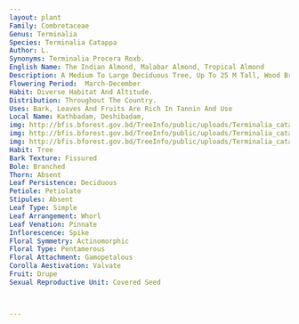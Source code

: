 ```yaml
---
layout: plant
Family: Combretaceae
Genus: Terminalia
Species: Terminalia Catappa
Author: L.
Synonyms: Terminalia Procera Roxb.
English Name: The Indian Almond, Malabar Almond, Tropical Almond
Description: A Medium To Large Deciduous Tree, Up To 25 M Tall, Wood Brown Or Reddish, Branches Whorled And Spreading Horizontally, Young Shoots Rufous Pubescent And Later Glabrescent. Leaves 8-25 Ã— 4-14 Cm, Obovate, Sometimes Elliptic-obovate, Chartaceous Or Papyraceous, Spirally Arranged And Crowded At The Ends Of The Branches, Apex Rounded Or Shortly Acuminate, Base Narrow, Cordate, Usually With 2 Glands, Margin Entire, Veins 6-9 Pairs, Widely Spaced, Upper Surface Usually Shiny And Glabrous, Glands Nodular, Obscure On The Lower Surface NearThe Base, Petioles Stout, Thick, Short, 5-12 Mm Long, Usually Sericeous Pubescent. Inflorescence Of Axillary Spikes, Male Flowers On The Upper Part And A Few Bisexual Flowers Towards The Base, Spike 8-15 Cm Long, Rachis Usually Appressed, Pubescent, Sometimes Glabrous, Bracts Minute, Early Caducous. Flowers White Or Whitish, Sessile. Calyx 1-2 Ã— 3-5 Mm, Lobes Ovate-triangular, 1.0-1.5 Mm Long. Stamens 2.5 Mm Long. Ovary Usually With Receptacles 2-5 Mm Long, Style 2 Mm Long, Glabrous, Disc Densely Hairy. Fruit A Drupe, Very Variable In Size, 3-7 Ã— 2-5 Cm, Ovoid To Broadly Ellipsoid, Greenish-yellow Or Reddish, More Or Less Laterally Compressed, Glabrous, Shining, Blackish When Dry.
Flowering Period:  March-December
Habit: Diverse Habitat And Altitude.
Distribution: Throughout The Country.
Uses: Bark, Leaves And Fruits Are Rich In Tannin And Use
Local Name: Kathbadam, Deshibadam, 
img: http://bfis.bforest.gov.bd/TreeInfo/public/uploads/Terminalia_catappa.jpg
img: http://bfis.bforest.gov.bd/TreeInfo/public/uploads/Terminalia_catappa1.jpg
img: http://bfis.bforest.gov.bd/TreeInfo/public/uploads/Terminalia_catappa2.jpg
Habit: Tree
Bark Texture: Fissured
Bole: Branched
Thorn: Absent
Leaf Persistence: Deciduous
Petiole: Petiolate
Stipules: Absent
Leaf Type: Simple
Leaf Arrangement: Whorl
Leaf Venation: Pinnate
Inflorescence: Spike
Floral Symmetry: Actinomorphic
Floral Type: Pentamerous
Floral Attachment: Gamopetalous
Corolla Aestivation: Valvate
Fruit: Drupe
Sexual Reproductive Unit: Covered Seed



---
```


